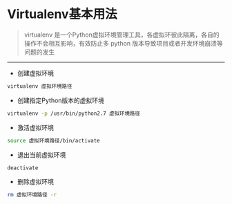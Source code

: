 # Virtualenv基本用法
> virtualenv 是一个Python虚拟环境管理工具，各虚拟环彼此隔离，各自的操作不会相互影响，有效防止多 python 版本导致项目或者开发环境崩溃等问题的发生
***
- 创建虚拟环境
```bash
virtualenv 虚拟环境路径
```
- 创建指定Python版本的虚拟环境
```bash
virtualenv -p /usr/bin/python2.7 虚拟环境路径
```
- 激活虚拟环境
```bash
source 虚拟环境路径/bin/activate
```
- 退出当前虚拟环境
```bash
deactivate 
```
- 删除虚拟环境
```bash
rm 虚拟环境路径 -r
```
